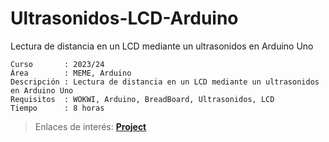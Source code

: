 # Ultrasonidos-LCD-Arduino
Lectura de distancia en un LCD mediante un ultrasonidos en Arduino Uno

```
Curso       : 2023/24
Área        : MEME, Arduino
Descripción : Lectura de distancia en un LCD mediante un ultrasonidos en Arduino Uno
Requisitos  : WOKWI, Arduino, BreadBoard, Ultrasonidos, LCD
Tiempo      : 8 horas
```
  > Enlaces de interés: [**Project**](https://wokwi.com/projects/389879834115921921)
